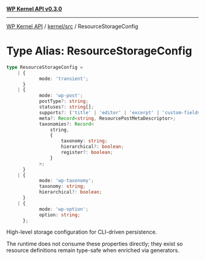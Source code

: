 [**WP Kernel API v0.3.0**](../../../README.md)

---

[WP Kernel API](../../../README.md) / [kernel/src](../README.md) / ResourceStorageConfig

# Type Alias: ResourceStorageConfig

```ts
type ResourceStorageConfig =
	| {
			mode: 'transient';
	  }
	| {
			mode: 'wp-post';
			postType?: string;
			statuses?: string[];
			supports?: ('title' | 'editor' | 'excerpt' | 'custom-fields')[];
			meta?: Record<string, ResourcePostMetaDescriptor>;
			taxonomies?: Record<
				string,
				{
					taxonomy: string;
					hierarchical?: boolean;
					register?: boolean;
				}
			>;
	  }
	| {
			mode: 'wp-taxonomy';
			taxonomy: string;
			hierarchical?: boolean;
	  }
	| {
			mode: 'wp-option';
			option: string;
	  };
```

High-level storage configuration for CLI-driven persistence.

The runtime does not consume these properties directly; they exist so resource
definitions remain type-safe when enriched via generators.
